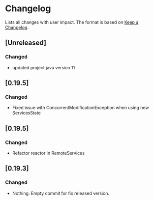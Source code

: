 

# Changelog

Lists all changes with user impact.
The format is based on [Keep a Changelog](http://keepachangelog.com/en/1.0.0/).

## [Unreleased]
### Changed
- updated project java version 11

## [0.19.5]
### Changed 
- Fixed issue with ConcurrentModificationException when using new ServicesState

## [0.19.5]
### Changed
- Refactor reactor in RemoteServices 

## [0.19.3]
### Changed
- Nothing. Empty commit for fix released version.
